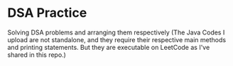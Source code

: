 # DSA Practice
Solving DSA problems and arranging them respectively
(The Java Codes I upload are not standalone, and they require their respective main methods and printing statements. But they are executable on LeetCode as I've shared in this repo.)
